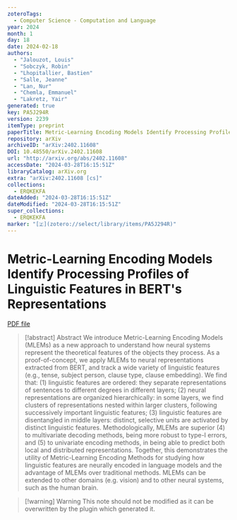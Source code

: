 ```yaml
---
zoteroTags:
  - Computer Science - Computation and Language
year: 2024
month: 1
day: 18
date: 2024-02-18
authors:
  - "Jalouzot, Louis"
  - "Sobczyk, Robin"
  - "Lhopitallier, Bastien"
  - "Salle, Jeanne"
  - "Lan, Nur"
  - "Chemla, Emmanuel"
  - "Lakretz, Yair"
generated: true
key: PA5J294R
version: 2239
itemType: preprint
paperTitle: Metric-Learning Encoding Models Identify Processing Profiles of Linguistic Features in BERT's Representations
repository: arXiv
archiveID: "arXiv:2402.11608"
DOI: 10.48550/arXiv.2402.11608
url: "http://arxiv.org/abs/2402.11608"
accessDate: "2024-03-28T16:15:51Z"
libraryCatalog: arXiv.org
extra: "arXiv:2402.11608 [cs]"
collections:
  - ERQKEKFA
dateAdded: "2024-03-28T16:15:51Z"
dateModified: "2024-03-28T16:15:51Z"
super_collections:
  - ERQKEKFA
marker: "[🇿](zotero://select/library/items/PA5J294R)"
---
```


# Metric-Learning Encoding Models Identify Processing Profiles of Linguistic Features in BERT's Representations

[PDF file](/Papers/PDFs/Jalouzot%20et%20al.%202024undefined%20-%20Metric-Learning%20Encoding%20Models%20Identify%20Processing%20Profiles%20of%20Linguistic%20Features%20in%20BERT's%20Representations.pdf)

> [!abstract] Abstract
> We introduce Metric-Learning Encoding Models (MLEMs) as a new approach to understand how neural systems represent the theoretical features of the objects they process. As a proof-of-concept, we apply MLEMs to neural representations extracted from BERT, and track a wide variety of linguistic features (e.g., tense, subject person, clause type, clause embedding). We find that: (1) linguistic features are ordered: they separate representations of sentences to different degrees in different layers; (2) neural representations are organized hierarchically: in some layers, we find clusters of representations nested within larger clusters, following successively important linguistic features; (3) linguistic features are disentangled in middle layers: distinct, selective units are activated by distinct linguistic features. Methodologically, MLEMs are superior (4) to multivariate decoding methods, being more robust to type-I errors, and (5) to univariate encoding methods, in being able to predict both local and distributed representations. Together, this demonstrates the utility of Metric-Learning Encoding Methods for studying how linguistic features are neurally encoded in language models and the advantage of MLEMs over traditional methods. MLEMs can be extended to other domains (e.g. vision) and to other neural systems, such as the human brain.

>[!warning] Warning
> This note should not be modified as it can be overwritten by the plugin which generated it.

